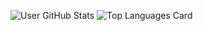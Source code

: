 ![User GitHub Stats](https://github-readme-stats.vercel.app/api?username=h4ppyb3rry&show_icons=true&theme=radical)
![Top Languages Card](https://github-readme-stats.vercel.app/api/top-langs/?username=h4ppyb3rry&theme=radical&layout=compact)

<!--
**h4ppyb3rry/h4ppyb3rry** is a ✨ _special_ ✨ repository because its `README.md` (this file) appears on your GitHub profile.

Here are some ideas to get you started:

- 🔭 I’m currently working on ...
- 🌱 I’m currently learning ...
- 👯 I’m looking to collaborate on ...
- 🤔 I’m looking for help with ...
- 💬 Ask me about ...
- 📫 How to reach me: ...
- 😄 Pronouns: ...
- ⚡ Fun fact: ...
-->
